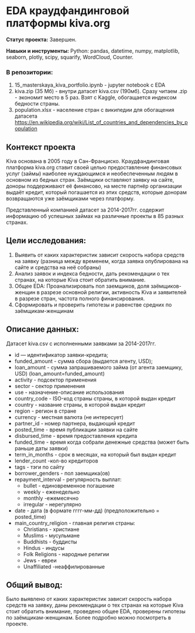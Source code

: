 # EDA краудфандинговой платформы kiva.org
**Статус проекта:** Завершен.

**Навыки и инструменты:** Python: pandas, datetime, numpy, matplotlib, seaborn, plotly, scipy, squarify, WordCloud, Counter.

### В репозитории:
1. 15_masterskaya_kiva_portfolio.ipynb - jupyter notebook c EDA
2. kiva.zip (35 Мб) - внутри датасет kiva.csv (190мб). Сразу читаем .zip - экономит место в 5 раз. Взят с Kaggle, обогащается индексом бедности страны.
3. population.xlsx - население стран с википедии для обогащения датасета https://en.wikipedia.org/wiki/List_of_countries_and_dependencies_by_population

## Контекст проекта


Kiva основана в 2005 году в Сан-Франциско. Краудфандинговая платформа kiva.org ставит своей целью предоставление финансовых услуг (займы) наиболее нуждающимся и необеспеченным людям в основном из бедных стран. Заёмщики оставляют заявку на сайте, доноры поддерживают её  финансово, на месте партнёр организации выдаёт кредит, который погашается из этих средств, которые донорам возвращаются уже заёмщиками через платформу.

Представленный компанией датасет за 2014-2017гг. содержит информацию об успешных займах на различные проекты в 85 разных странах.

## Цели исследования:

1. Выявить от каких  характеристик зависит скорость набора средств на заявку (разница между временем, когда заявка опублирована на сайте и средства на неё собраны)
2. Анализ заявок и индекса бедности, дать рекомендации о тех странах, на которые Kiva стоит обратить внимание.
3. Общее EDA: Проанализировать пол заемщиков, доля заёмщиков-женщин в разрезе основной религии, активность Kiva и заявителей в разрезе стран, частота полного финансирования.
4. Сформировать и проверить гипотезы и равенстве средних по заёмщикам-женщинам

## Описание данных:
Датасет kiva.csv с исполненными заявками за 2014-2017гг.

- id —  идентификатор заявки-кредита;
- funded_amount - сумма сбора (выдается агенту, USD);
- loan_amount - сумма запрашиваемого займа (от агента заемщику, USD) (loan_amount=funded_amount)
- activity - подсектор применения
- sector - сектор применения
- use - назначение-описание использования
- country_code - ISO-код страны страны, в которой выдан кредит
- country - название страны, в которой выдан кредит
- region - регион в стране
- currency - местная валюта (не интересует)
- partner_id - номер партнера, выдающий кредит
- posted_time - время публикации заявки на сайте
- disbursed_time - время предоставления кредита
- funded_time - время когда собрали денежные средства (может быть раньше даты заявки)
- term_in_months - срок в месяцах, на который был выдан кредит
- lender_count -кол-во кредиторов
- tags - тэги по сайту
- borrower_genders - пол заемщика(ов)
- repayment_interval - регулярность выплат:
    * bullet - единовременное погашение
    * weekly - еженедельно
    * monthly -ежемесячно
    * irregular - нерегулярно
- date - дата (в формате гггг-мм-дд) (предположительно = posted_time)
- main_country_religion - главная религия страны:
    * Christians - христиане
    * Muslims - мусульмане
    * Buddhists - буддисты
    * Hindus - индусы
    * Folk Religions - народные религии
    * Jews - евреи
    * Unaffiliated -неаффилированные

## Общий вывод: 
Было выявлено от каких  характеристик зависит скорость набора средств на заявку, даны рекомендации о тех странах на которые Kiva стоит обратить внимание, проведено общее EDA, проверены гипотезы по заёмщикам-женщинам.
Более подробно можно посмотреть в проекте.

